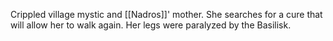 Crippled village mystic and [[Nadros]]' mother. She searches for a cure that will allow her to walk again. Her legs were paralyzed by the Basilisk.